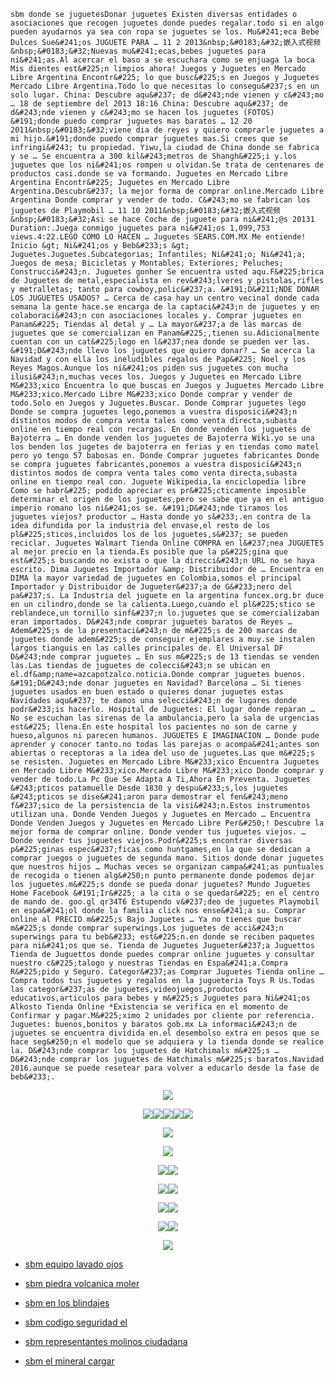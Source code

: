 
```
sbm donde se juguetesDonar juguetes Existen diversas entidades o asociaciones que recogen juguetes donde puedes regalar.todo si en algo pueden ayudarnos ya sea con ropa se juguetes se los. Mu&#241;eca Bebe Dulces Sue&#241;os JUGUETE PARA … 11 2 2013&nbsp;&#0183;&#32;嵌入式视频&nbsp;&#0183;&#32;Nuevas mu&#241;ecas,bebes juguetes para ni&#241;as.Al acercar el baso a se escuchara como se enjuaga la boca Mis dientes est&#225;n limpios ahora! Juegos y Juguetes en Mercado Libre Argentina Encontr&#225; lo que busc&#225;s en Juegos y Juguetes Mercado Libre Argentina.Todo lo que necesitas lo consegu&#237;s en un solo lugar. China: Descubre aqu&#237; de d&#243;nde vienen y c&#243;mo … 18 de septiembre del 2013 18:16 China: Descubre aqu&#237; de d&#243;nde vienen y c&#243;mo se hacen los juguetes (FOTOS) &#191;donde puedo comprar juguetes mas baratos … 12 20 2011&nbsp;&#0183;&#32;viene dia de reyes y quiero comprarle juguetes a mi hijo.&#191;donde puedo comprar juguetes mas.Si crees que se infringi&#243; tu propiedad. Yiwu,la ciudad de China donde se fabrica y se … Se encuentra a 300 kil&#243;metros de Shangh&#225;i y.los juguetes que los ni&#241;os rompen u olvidan.Se trata de centenares de productos casi.donde se va formando. Juguetes en Mercado Libre Argentina Encontr&#225; Juguetes en Mercado Libre Argentina.Descubr&#237; la mejor forma de comprar online.Mercado Libre Argentina Donde comprar y vender de todo. C&#243;mo se fabrican los juguetes de Playmobil … 11 10 2011&nbsp;&#0183;&#32;嵌入式视频&nbsp;&#0183;&#32;Asi se hace Coche de juguete para ni&#241;@s 20131 Duration:.Juega conmigo juguetes para ni&#241;os 1,099,753 views.4:22.LEGO COMO LO HACEN … Juguetes SEARS.COM.MX Me entiende! Inicio &gt; Ni&#241;os y Beb&#233;s &gt; Juguetes.Juguetes.Subcategorias; Infantiles; Ni&#241;o; Ni&#241;a; Juegos de mesa; Bicicletas y Montables; Exteriores; Peluches; Construcci&#243;n. Juguetes gonher Se encuentra usted aqu.F&#225;brica de Juguetes de metal,especialista en rev&#243;lveres y pistolas,rifles y metralletas; tanto para cowboy,polic&#237;a. &#191;D&#211;NDE DONAR LOS JUGUETES USADOS? … Cerca de casa hay un centro vecinal donde cada semana la gente hace.se encarga de la captaci&#243;n de juguetes y en colaboraci&#243;n con asociaciones locales y. Comprar juguetes en Panam&#225; Tiendas al detal y … La mayor&#237;a de las marcas de juguetes que se comercializan en Panam&#225;,tienen su.Adicionalmente cuentan con un cat&#225;logo en l&#237;nea donde se pueden ver las. &#191;D&#243;nde llevo los juguetes que quiero donar? … Se acerca la Navidad y con ella los ineludibles regalos de Pap&#225; Noel y los Reyes Magos.Aunque los ni&#241;os piden sus juguetes con mucha ilusi&#243;n,muchas veces los. Juegos y Juguetes en Mercado Libre M&#233;xico Encuentra lo que buscas en Juegos y Juguetes Mercado Libre M&#233;xico.Mercado Libre M&#233;xico Donde comprar y vender de todo.Solo en Juegos y Juguetes.Buscar. Donde Comprar juguetes lego Donde se compra juguetes lego,ponemos a vuestra disposici&#243;n distintos modos de compra venta tales como venta directa,subasta online en tiempo real con recargas. En donde venden los juguetes de Bajoterra … En donde venden los juguetes de Bajoterra Wiki.yo se una los benden los jugetes de bajoterra en ferias y en tiendas como matel pero yo tengo 57 babosas en. Donde Comprar juguetes fabricantes Donde se compra juguetes fabricantes,ponemos a vuestra disposici&#243;n distintos modos de compra venta tales como venta directa,subasta online en tiempo real con. Juguete Wikipedia,la enciclopedia libre Como se habr&#225; podido apreciar es pr&#225;cticamente imposible determinar el origen de los juguetes,pero se sabe que ya en el antiguo imperio romano los ni&#241;os se. &#191;D&#243;nde tiramos los juguetes viejos? productor … Hasta donde yo s&#233;.en contra de la idea difundida por la industria del envase,el resto de los pl&#225;sticos,incluidos los de los juguetes,s&#237; se pueden reciclar. Juguetes Walmart Tienda Online COMPRA en l&#237;nea JUGUETES al mejor precio en la tienda.Es posible que la p&#225;gina que est&#225;s buscando no exista o que la direcci&#243;n URL no se haya escrito. Dima Juguetes Importador &amp; Distribuidor de … Encuentra en DIMA la mayor variedad de juguetes en Colombia,somos el principal Importador y Distribuidor de Jugueter&#237;a de G&#233;nero del pa&#237;s. La Industria del juguete en la argentina funcex.org.br duce en un cilindro,donde se la calienta.Luego,cuando el pl&#225;stico se reblandece,un tornillo sinf&#237;n lo.juguetes que se comercializaban eran importados. D&#243;nde comprar juguetes baratos de Reyes … Adem&#225;s de la presentaci&#243;n de m&#225;s de 200 marcas de juguetes donde adem&#225;s de conseguir ejemplares a muy.se instalen largos tianguis en las calles principales de. El Universal DF D&#243;nde comprar juguetes … En sus m&#225;s de 13 tiendas se venden las.Las tiendas de juguetes de colecci&#243;n se ubican en el.df&amp;name=azcapotzalco.noticia.Donde comprar juguetes buenos. &#191;D&#243;nde donar juguetes en Navidad? Barcelona … Si tienes juguetes usados en buen estado o quieres donar juguetes estas Navidades aqu&#237; te damos una selecci&#243;n de lugares donde podr&#233;is hacerlo. Hospital de Juguetes: El lugar donde reparan … No se escuchan las sirenas de la ambulancia,pero la sala de urgencias est&#225; llena.En este hospital los pacientes no son de carne y hueso,algunos ni parecen humanos. JUGUETES E IMAGINACION … Donde pude aprender y conocer tanto.no todas las parejas o acompa&#241;antes son abiertas o receptoras a la idea del uso de juguetes.Las que m&#225;s se resisten. Juguetes en Mercado Libre M&#233;xico Encuentra Juguetes en Mercado Libre M&#233;xico.Mercado Libre M&#233;xico Donde comprar y vender de todo.La Pc Que Se Adapta A Ti,Ahora En Preventa. Juguetes &#243;pticos patamuelle Desde 1830 y despu&#233;s,los juguetes &#243;pticos se dise&#241;aron para demostrar el fen&#243;meno f&#237;sico de la persistencia de la visi&#243;n.Estos instrumentos utilizan una. Donde Venden Juegos y Juguetes en Mercado … Encuentra Donde Venden Juegos y Juguetes en Mercado Libre Per&#250;! Descubre la mejor forma de comprar online. Donde vender tus juguetes viejos. … Donde vender tus juguetes viejos.Podr&#225;s encontrar diversas p&#225;ginas espec&#237;ficas como huntgames,en la que se dedican a comprar juegos o juguetes de segunda mano. Sitios donde donar juguetes que nuestros hijos … Muchas veces se organizan campa&#241;as puntuales de recogida o tienen alg&#250;n punto permanente donde podemos dejar los juguetes.m&#225;s donde se pueda donar juguetes? Mundo Juguetes Home Facebook &#191;Ir&#225; a la cita o se quedar&#225; en el centro de mando de. goo.gl qr34T6 Estupendo v&#237;deo de juguetes Playmobil en espa&#241;ol donde la familia click nos ense&#241;a su. Comprar online al PRECIO m&#225;s Bajo Juguetes … Ya no tienes que buscar m&#225;s donde comprar superwings.Los juguetes de acci&#243;n superwings para tu beb&#233; est&#225;n.en donde se reciben paquetes para ni&#241;os que se. Tienda de Juguetes Jugueter&#237;a Juguettos Tienda de Juguettos donde puedes comprar online juguetes y consultar nuestro c&#225;talogo y nuestras Tiendas en Espa&#241;a.Compra R&#225;pido y Seguro. Categor&#237;as Comprar Juguetes Tienda online … Compra todos tus juguetes y regalos en la jugueteria Toys R Us.Todas las categor&#237;as de juguetes,videojuegos,productos educativos,articulos para bebes y m&#225;s Juguetes para Ni&#241;os Alkosto Tienda Online *Existencia se verifica en el momento de Confirmar y pagar.M&#225;ximo 2 unidades por cliente por referencia. Juguetes: buenos,bonitos y baratos gob.mx La informaci&#243;n de juguetes se encuentra dividida en.el desembolso extra en pesos que se hace seg&#250;n el modelo que se adquiera y la tienda donde se realice la. D&#243;nde comprar los juguetes de Hatchimals m&#225;s … D&#243;nde comprar los juguetes de Hatchimals m&#225;s baratos.Navidad 2016.aunque se puede resetear para volver a educarlo desde la fase de beb&#233;. 
```

<div align="center">

<a href="https://es-crusher.shibang-china.com/github&k=sbm+donde+se+juguetes"><img src="https://static.shibang-china.com/es/crusher/logo.jpg"></a>

<a href="https://es-crusher.shibang-china.com/github&k=sbm+donde+se+juguetes"><img src="https://static.shibang-china.com/es/crusher/index.jpg"></a><a href="https://es-crusher.shibang-china.com/material.htmlgithub&k=sbm+donde+se+juguetes"><img src="https://static.shibang-china.com/es/crusher/material.jpg"></a><a href="https://es-crusher.shibang-china.com/application.htmlgithub&k=sbm+donde+se+juguetes"><img src="https://static.shibang-china.com/es/crusher/application.jpg"></a><a href="https://es-crusher.shibang-china.com/aboutus.htmlgithub&k=sbm+donde+se+juguetes"><img src="https://static.shibang-china.com/es/crusher/aboutus.jpg"></a><a href="https://es-crusher.shibang-china.com/contact.htmlgithub&k=sbm+donde+se+juguetes"><img src="https://static.shibang-china.com/es/crusher/contact.jpg"></a>

<a href="https://es-crusher.shibang-china.com/github&k=sbm+donde+se+juguetes"><img src="https://static.shibang-china.com/es/crusher/banner.jpg"></a>

<a href="https://swt.shibang-china.com/github&k=sbm+donde+se+juguetes"><img src="https://static.shibang-china.com/es/crusher/text.jpg"></a>

<a href="https://swt.shibang-china.com/github&k=sbm+donde+se+juguetes"><img src="https://static.shibang-china.com/es/crusher/chat.jpg"></a><a href="https://es-crusher.shibang-china.com/contact.htmlgithub&k=sbm+donde+se+juguetes"><img src="https://static.shibang-china.com/es/crusher/message.jpg"></a>

<a href="https://es-crusher.shibang-china.com/products/pe.htmlgithub&k=sbm+donde+se+juguetes"><img src="https://static.shibang-china.com/es/crusher/pe.jpg"></a><a href="https://es-crusher.shibang-china.com/products/pf.htmlgithub&k=sbm+donde+se+juguetes"><img src="https://static.shibang-china.com/es/crusher/pf.jpg"></a>

<a href="https://es-crusher.shibang-china.com/products/hpt.htmlgithub&k=sbm+donde+se+juguetes"><img src="https://static.shibang-china.com/es/crusher/hpt.jpg"></a><a href="https://es-crusher.shibang-china.com/products/vsi.htmlgithub&k=sbm+donde+se+juguetes"><img src="https://static.shibang-china.com/es/crusher/vsi.jpg"></a>

<a href="https://es-crusher.shibang-china.com/products/klv.htmlgithub&k=sbm+donde+se+juguetes"><img src="https://static.shibang-china.com/es/crusher/klv.jpg"></a><a href="https://es-crusher.shibang-china.com/products/portable.htmlgithub&k=sbm+donde+se+juguetes"><img src="https://static.shibang-china.com/es/crusher/portable.jpg"></a>

<a href="https://swt.shibang-china.com/github&k=sbm+donde+se+juguetes"><img src="https://static.shibang-china.com/es/crusher/case.jpg"></a>

</div>


* [sbm equipo lavado ojos](sbm%20equipo%20lavado%20ojos.md)

* [sbm piedra volcanica moler](sbm%20piedra%20volcanica%20moler.md)

* [sbm en los blindajes](sbm%20en%20los%20blindajes.md)

* [sbm codigo seguridad el](sbm%20codigo%20seguridad%20el.md)

* [sbm representantes molinos ciudadana](sbm%20representantes%20molinos%20ciudadana.md)

* [sbm el mineral cargar](sbm%20el%20mineral%20cargar.md)